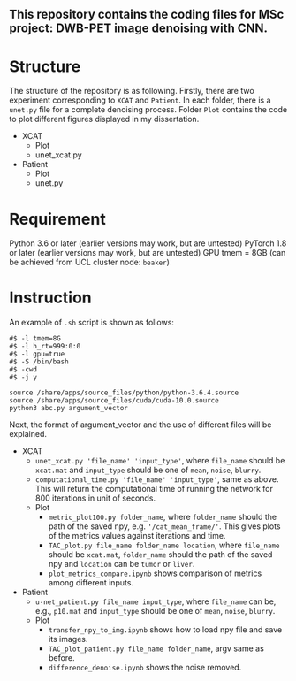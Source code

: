 ## This repository contains the coding files for MSc project: DWB-PET image denoising with CNN.
# Structure
The structure of the repository is as following. Firstly, there are two experiment corresponding to `XCAT` and `Patient`. In each folder, there is a `unet.py` file for a complete denoising process. Folder `Plot` contains the code to plot different figures displayed in my dissertation.
* XCAT
  * Plot
  * unet_xcat.py
* Patient
  * Plot
  * unet.py
 
# Requirement
Python 3.6 or later (earlier versions may work, but are untested)
PyTorch 1.8 or later (earlier versions may work, but are untested)
GPU tmem = 8GB (can be achieved from UCL cluster node: `beaker`)

# Instruction
An example of `.sh` script is shown as follows:
```
#$ -l tmem=8G
#$ -l h_rt=999:0:0
#$ -l gpu=true
#$ -S /bin/bash
#$ -cwd
#$ -j y

source /share/apps/source_files/python/python-3.6.4.source
source /share/apps/source_files/cuda/cuda-10.0.source
python3 abc.py argument_vector
```
Next, the format of argument_vector and the use of different files will be explained.
* XCAT
  * `unet_xcat.py 'file_name' 'input_type'`, where `file_name` should be `xcat.mat` and `input_type` should be one of `mean`, `noise`, `blurry`.
  * `computational_time.py 'file_name' 'input_type'`, same as above. This will return the computational time of running the network for 800 iterations in unit      of seconds.
  * Plot
    *  `metric_plot100.py folder_name`, where `folder_name` should the path of the saved npy, e.g. `'/cat_mean_frame/'`. This gives plots of the metrics values         against iterations and time.
    * `TAC_plot.py file_name folder_name location`, where `file_name` should be `xcat.mat`, `folder_name` should the path of the saved npy and `location` can          be `tumor` or `liver`. 
    * `plot_metrics_compare.ipynb` shows comparison of metrics among different inputs.
* Patient
  * `u-net_patient.py file_name input_type`, where `file_name` can be, e.g., `p10.mat` and `input_type` should be one of `mean`, `noise`, `blurry`.
  * Plot
    * `transfer_npy_to_img.ipynb` shows how to load npy file and save its images.
    * `TAC_plot_patient.py file_name folder_name`, argv same as before.
    * `difference_denoise.ipynb` shows the noise removed.
